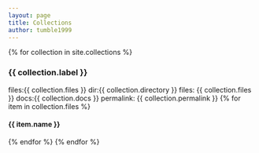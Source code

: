 ```yaml
---
layout: page
title: Collections
author: tumble1999
---
```


{% for collection in site.collections %}
### {{ collection.label }}
files:{{ collection.files }}
dir:{{ collection.directory }}
files: {{ collection.files }}
docs:{{ collection.docs }}
permalink: {{ collection.permalink }}
{% for item in collection.files %}
#### {{ item.name }}
{% endfor %}
{% endfor %}
